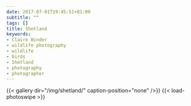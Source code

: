 ```yaml
---
date: 2017-07-01T19:45:51+01:00
subtitle: ""
tags: []
title: Shetland
keywords:
- Claire Winder
- wildlife photography
- wildlife
- birds
- Shetland
- photography
- photographer
---
```


{{< gallery dir="/img/shetland/" caption-position="none" />}}
{{< load-photoswipe >}}